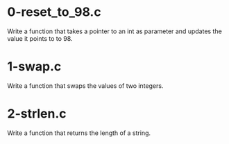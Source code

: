 # 0-reset_to_98.c
Write a function that takes a pointer to an int as parameter and updates the value it points to to 98.

# 1-swap.c
Write a function that swaps the values of two integers.

# 2-strlen.c
Write a function that returns the length of a string.
